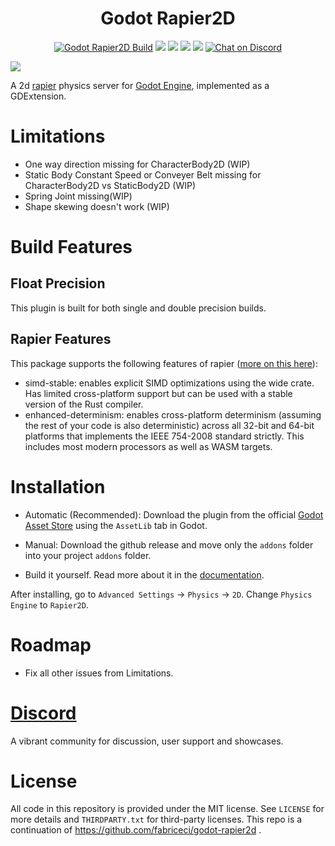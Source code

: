 <div align="center">
  <h1>Godot Rapier2D</h1>
</div>

<p align="center">
	<a href="https://github.com/appsinacup/godot-rapier2d/actions/workflows/runner.yml">
        <img src="https://github.com/appsinacup/godot-rapier2d/actions/workflows/runner.yml/badge.svg?branch=main"
            alt="Godot Rapier2D Build"></a>
    <a href="https://github.com/dimforge/rapier/releases/tag/v0.17.2" alt="Rapier2D Version">
        <img src="https://img.shields.io/badge/Rapier2D-v0.17.2-%23478cbf?logoColor=white" /></a>
    <a href="https://github.com/godotengine/godot-cpp" alt="Godot Version">
        <img src="https://img.shields.io/badge/Godot-v4.1-%23478cbf?logo=godot-engine&logoColor=white" /></a>
    <a href="https://github.com/appsinacup/godot-rapier2d/graphs/contributors" alt="Contributors">
        <img src="https://img.shields.io/github/contributors/appsinacup/godot-rapier2d" /></a>
    <a href="https://github.com/appsinacup/godot-rapier2d/pulse" alt="Activity">
        <img src="https://img.shields.io/github/commit-activity/m/appsinacup/godot-rapier2d" /></a>
    <a href="https://discord.gg/56dMud8HYn">
        <img src="https://img.shields.io/discord/1138836561102897172?logo=discord"
            alt="Chat on Discord"></a>
</p>

<img src="https://github.com/appsinacup/godot-rapier2d/blob/main/logo.jpg?raw=true"/> 

A 2d [rapier](https://github.com/dimforge/rapier) physics server for [Godot Engine](https://github.com/godotengine/godot), implemented as a GDExtension.

# Limitations

- One way direction missing for CharacterBody2D (WIP)
- Static Body Constant Speed or Conveyer Belt missing for CharacterBody2D vs StaticBody2D (WIP)
- Spring Joint missing(WIP)
- Shape skewing doesn't work (WIP)

# Build Features

## Float Precision

This plugin is built for both single and double precision builds.

## Rapier Features

This package supports the following features of rapier ([more on this here](https://rapier.rs/docs/user_guides/rust/getting_started)):

- simd-stable: enables explicit SIMD optimizations using the wide crate. Has limited cross-platform support but can be used with a stable version of the Rust compiler.
- enhanced-determinism: enables cross-platform determinism (assuming the rest of your code is also deterministic) across all 32-bit and 64-bit platforms that implements the IEEE 754-2008 standard strictly. This includes most modern processors as well as WASM targets.

# Installation

- Automatic (Recommended): Download the plugin from the official [Godot Asset Store](https://godotengine.org/asset-library/asset/2267) using the `AssetLib` tab in Godot.

- Manual: Download the github release and move only the `addons` folder into your project `addons` folder.

- Build it yourself. Read more about it in the [documentation](DOCUMENTATION.MD).

After installing, go to `Advanced Settings` -> `Physics` -> `2D`. Change `Physics Engine` to `Rapier2D`.

# Roadmap

- Fix all other issues from Limitations.

# [Discord](https://discord.gg/56dMud8HYn)

A vibrant community for discussion, user support and showcases.

# License

All code in this repository is provided under the MIT license. See `LICENSE` for more details and `THIRDPARTY.txt` for third-party licenses.
This repo is a continuation of https://github.com/fabriceci/godot-rapier2d .
